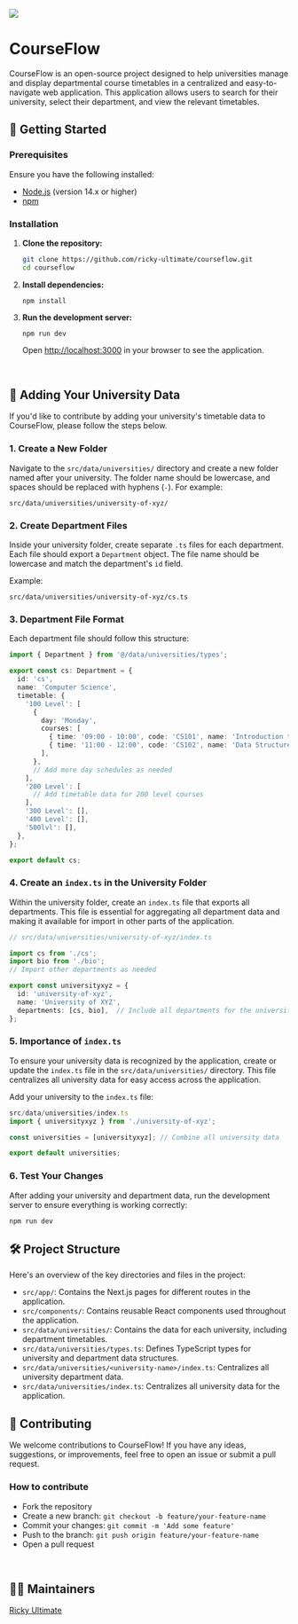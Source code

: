 ![](https://img.shields.io/github/deployments/ricky-ultimate/courseflow/production?style=for-the-badge&logo=vercel&label=DEPLOYMENT&labelColor=%23131820&color=%2364fab6)

# CourseFlow

CourseFlow is an open-source project designed to help universities manage and display departmental course timetables in a centralized and easy-to-navigate web application. This application allows users to search for their university, select their department, and view the relevant timetables.

## 🚀 Getting Started

### Prerequisites

Ensure you have the following installed:

- [Node.js](https://nodejs.org/) (version 14.x or higher)
- [npm](https://www.npmjs.com/)

### Installation

1. **Clone the repository:**

    ```bash
    git clone https://github.com/ricky-ultimate/courseflow.git
    cd courseflow
    ```

2. **Install dependencies:**

    ```
    npm install
    ```

3. **Run the development server:**

    ```
    npm run dev
    ```


    Open [http://localhost:3000](http://localhost:3000) in your browser to see the application.

<br />

## 🏫 Adding Your University Data

If you'd like to contribute by adding your university's timetable data to CourseFlow, please follow the steps below.

### 1. **Create a New Folder**

Navigate to the `src/data/universities/` directory and create a new folder named after your university. The folder name should be lowercase, and spaces should be replaced with hyphens (`-`). For example:

```
src/data/universities/university-of-xyz/
```

### 2. **Create Department Files**

Inside your university folder, create separate `.ts` files for each department. Each file should export a `Department` object. The file name should be lowercase and match the department's `id` field.

Example:

```
src/data/universities/university-of-xyz/cs.ts
```

### 3. **Department File Format**

Each department file should follow this structure:

```typescript
import { Department } from '@/data/universities/types';

export const cs: Department = {
  id: 'cs',
  name: 'Computer Science',
  timetable: {
    '100 Level': [
      {
        day: 'Monday',
        courses: [
          { time: '09:00 - 10:00', code: 'CS101', name: 'Introduction to Computer Science', venue: 'Room 101' },
          { time: '11:00 - 12:00', code: 'CS102', name: 'Data Structures', venue: 'Room 102' },
        ],
      },
      // Add more day schedules as needed
    ],
    '200 Level': [
      // Add timetable data for 200 level courses
    ],
    '300 Level': [],
    '400 Level': [],
    '500lvl': [],
  },
};

export default cs;

```

### 4. **Create an `index.ts` in the University Folder**

Within the university folder, create an `index.ts` file that exports all departments. This file is essential for aggregating all department data and making it available for import in other parts of the application.

```typescript
// src/data/universities/university-of-xyz/index.ts

import cs from './cs';
import bio from './bio';
// Import other departments as needed

export const universityxyz = {
  id: 'university-of-xyz',
  name: 'University of XYZ',
  departments: [cs, bio],  // Include all departments for the university
};

```

### 5. **Importance of `index.ts`**

To ensure your university data is recognized by the application, create or update the `index.ts` file in the `src/data/universities/` directory. This file centralizes all university data for easy access across the application.

Add your university to the `index.ts` file:

```typescript
src/data/universities/index.ts
import { universityxyz } from './university-of-xyz';

const universities = [universityxyz]; // Combine all university data

export default universities;
```

### 6. **Test Your Changes**

After adding your university and department data, run the development server to ensure everything is working correctly:

```
npm run dev
```


## 🛠️ Project Structure

Here's an overview of the key directories and files in the project:

- `src/app/`: Contains the Next.js pages for different routes in the application.
- `src/components/`: Contains reusable React components used throughout the application.
- `src/data/universities/`: Contains the data for each university, including department timetables.
- `src/data/universities/types.ts`: Defines TypeScript types for university and department data structures.
- `src/data/universities/<university-name>/index.ts`: Centralizes all university department data.
- `src/data/universities/index.ts`: Centralizes all university data for the application.

## 🤝 Contributing

We welcome contributions to CourseFlow! If you have any ideas, suggestions, or improvements, feel free to open an issue or submit a pull request.

### How to contribute

- Fork the repository
- Create a new branch: `git checkout -b feature/your-feature-name`
- Commit your changes: `git commit -m 'Add some feature'`
- Push to the branch: `git push origin feature/your-feature-name`
- Open a pull request

<br />

## 🧑‍💻 Maintainers

[Ricky Ultimate](https://github.com/ricky-ultimate)
